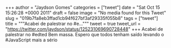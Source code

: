
+++
author = "Jaydson Gomes"
categories = ["tweet"]
date = "Sat Oct 15 15:26:28 +0000 2011"
draft = false
image = "No media found for this Tweet"
slug = "019b7fa8eb3ffad1cb94f627bf3af29335f055b8"
tags = ["tweet"]
title = """Acabei de palestrar no #e..."""
tweet = true
tweet_url = "https://twitter.com/jaydson/status/125231069690728448"
+++
Acabei de palestrar no #edted Bem massa. Espero que todos tenham saído  levando o #JavaScript mais a sério
